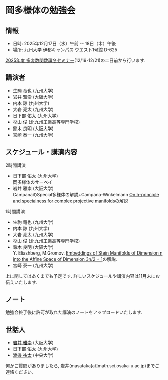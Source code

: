 # 岡多様体の勉強会

## 情報
- 日時: 2025年12月17日（水）午前 -- 18日（木）午後
- 場所: 九州大学 伊都キャンパス ウエスト1号館 D-625 

[2025年度 多変数関数論冬セミナー](https://kusakabe.github.io/2025scvwinter/)(12/19-12/21)の二日前から行います. 

## 講演者
- 生駒 竜也 (九州大学)
- 岩井 雅崇 (大阪大学)
- 内本 諒 (九州大学)
- 大岩 亮太 (九州大学)
- 日下部 佑太 (九州大学)
- 杉山 俊 (北九州工業高等専門学校)
- 鈴木 良明 (大阪大学) 
- 宮崎 泰一 (九州大学)


## スケジュール・講演内容

2時間講演
- 日下部 佑太 (九州大学) <br>
岡多様体のサーベイ
- 岩井 雅崇 (大阪大学) <br>
CampanaのSpecial多様体の解説+Campana-Winkelmann [On h-principle and specialness for complex projective manifolds](https://content.algebraicgeometry.nl/2015-3/2015-3-013.pdf)の解説

1時間講演
- 生駒 竜也 (九州大学)
- 内本 諒 (九州大学)
- 大岩 亮太 (九州大学)
- 杉山 俊 (北九州工業高等専門学校)
- 鈴木 良明 (大阪大学)  <br>
Y. Eliashberg, M.Gromov. 
[Embeddings of Stein Manifolds of Dimension n into the Affine Space of Dimension 3n/2 + 1](https://www.jstor.org/stable/2946547?seq=1)の解説. 
- 宮崎 泰一 (九州大学)


上に関してはあくまでも予定です. 
詳しいスケジュールや講演内容は11月末にお伝えいたします. 

<!--

### 2024年12月13日（金）

1. 13:00--14:00 
**丸亀 泰二 (電気通信大学)**<br>
Chains on twistor CR manifolds and conformal geodesics in dimension three
2. 14:30--15:30 
**松田 凌 (京都大学)**<br>
退化擬等角写像のタイヒミュラー空間論に向けて
3. 16:00--17:00 
**渡邊 祐太 (中央大学)**<br>
Bigness of adjoint linear subsystem and approximation theorems with ideal sheaves on
weakly pseudoconvex manifolds

### 2024年12月14日（土）
1. 10:00--11:00 
**山ノ井 克俊 (大阪大学)**<br>
準アーベル多様体から作られるspecial 多様体について
2. 11:30--12:30 
**鈴木 良明 (新潟大学)**<br>
The spectrum of the Folland-Stein operator on some Heisenberg Bieberbach manifolds
3. 14:30--15:30 
**上野 康平 (大同大学)**<br>
Newton polygons and Bottcher coordinates for skew products: superattracting case and
polynomial case
4. 16:00--17:00 
**青井 顕宏 (和歌山工業高等専門学校)**<br>
Microscopic stability thresholds and constant scalar curvature Kahler metrics

### 2024年12月15日（日）
1. 10:00--11:00 
**奥間 智弘 (山形大学)**<br>
正規複素曲面特異点の正規還元種数について
2. 11:30--12:30 
**杉山 俊 (北九州工業高等専門学校)**<br>
Holomorphic line bundles and divisors on Riemann domains over Cohen-Macaulay Stein
spaces


## Schedule
### 17th September (Tuesday)

1. 13:00--14:00  **Sho Tanimoto (Nagoya University)** <br>
Campana rational connectedness and weak approximation
2. 14:30--15:30 **Takuzo Okada (Kyushu University)** <br>
Birationally solid Fano 3-fold hypersurfaces
3. 16:00--17:00 **Taro Yoshino (The University of Tokyo)** <br>
Stable rationality of hypersurfaces in Grassmannian varieties

### 18th September (Wednesday)
1. 10:00--11:00 **Akihiro Kanemitsu (Tokyo Metropolitan University)** <br>
Mukai pairs and associated K3 surfaces
2. 11:30--12:30 **Jie Liu (Academy of Mathematics and Systems Science, Chinese
Academy of Sciences (AMSS CAS))** <br>
Symplectic singularities arising from the algebra of symmetric tensors
3. 14:30--15:30 **Juanyong Wang (Academy of Mathematics and Systems Science,
Chinese Academy of Sciences (AMSS CAS))** <br>
An abundance-type result for tangent bundles of smooth Fano varieties
4. 16:00--17:00 **Guolei Zhong (Institute for Basic Science Center for Complex
Geometry (IBS-CCG))** <br>
Projective varieties with almost nef tangent sheaves and its dynamical application

### 19th September (Thursday)
1. 10:00--11:00 **Hirotaka Onuki (The University of Tokyo)** <br>
On the effective generation of direct images of pluricanonical bundles in mixed characteristic
2. 11:30--12:30 **Fuetaro Yobuko (Tokyo University of Science)** <br>
Quasi-F-splitting and positivity in positive characteristic
3. 14:30--15:30 **Hiromu Tanaka (The University of Tokyo)** <br>
Classification of smooth Fano threefolds in positive characteristic
4. 16:00--17:00 **Yuta Takahashi (Chuo University)** <br>
Fano 4-folds with nef tangent bundle in positive characteristic

### 20th September (Friday)
1. 10:00--11:00 **Wahei Hara (Kavli IPMU, The University of Tokyo)** <br>
Rank two weak Fano bundles over Fano threefolds of Picard rank one
2. 11:30--12:30 **Tatsuro Kawakami (Kyoto University)** <br>
Kodaira vanishing for smooth Fano threefolds in positive characteristic
-->


<!--
##  プログラム

[2024年度多変数関数論冬セミナーのプログラム](https://masataka123.github.io/2024scvwinter/material/program_2024scvwinter.pdf)


2024年11月下旬にお知らせいたします. 
-->
<!--
Here is the PDF file of program and abstracts. [Program](https://masataka123.github.io/tangent_anticanonical/material/program_tangent_anticanonical.pdf)


## アクセス方法

大阪大学 南部陽一郎ホール (豊中キャンパス)へのアクセス方法は二つあります

1. 柴原阪大前駅 (大阪モノレール)からくる方法
駅から徒歩8分程度かかります. 柴原阪大前駅からのアクセス方法に関しては[こちら](https://masataka123.github.io/2024scvwinter/material/access_shibahara.pdf)をご覧ください. 
2.  石橋阪大前駅 (阪急電鉄)からくる方法
駅から徒歩30分程度かかります.石橋阪大前駅からのアクセス方法に関しては [こちら](https://masataka123.github.io/2024scvwinter/material/access_ishibashi.pdf)をご覧ください. 

南部陽一郎ホールはJ棟にあり, ローソンのある建物が目印です. 
さらなる情報に関しては[南部陽一郎ホールのページ](https://www.sci.osaka-u.ac.jp/ja/nambu-hall/)をご覧ください. 
-->

## ノート

勉強会終了後に許可が取れた講演のノートをアップロードいたします. 


 
## 世話人

- [岩井 雅崇](https://masataka123.github.io/blog3/) (大阪大学)
- [日下部 佑太](https://kusakabe.github.io) (九州大学)
- [渡邊 祐太](https://sites.google.com/view/yuta-watanabe-math-webpage) (中央大学)

何かご質問がありましたら, 岩井(masataka[at]math.sci.osaka-u.ac.jp)までご連絡ください.

<!-- 
## その他
この勉強会の次の日から[2025年度多変数関数論冬セミナー]()が開催されます. 
お時間のある方は冬セミナーにもご参加ください. 

<!-- 

## 過去の多変数関数論冬セミナー
- [2023年度](https://sites.google.com/view/2023scvwinter)
- [2022年度](https://sites.google.com/view/2022scvwinter)

2021年度以前のものは[多変数関数論のページ](https://sites.google.com/site/scvgroupjapan/)からご覧いただけます. 


## 科研費
この集会は以下の科学研究費補助金の補助により開催されます.
-  基盤研究(A)「複素多様体の解析幾何」（代表：平地 健吾（東京大学）課題番号20H00116 ）
-  若手研究「オービフォルド構造に注目した非負曲率の研究および代数多様体の分類理論への応用」 （代表：岩井 雅崇（大阪大学）課題番号22K13907 ）

- JSPS KAKENHI  22KK0232 Fund for the Promotion of Joint International Research (Fostering Joint International Research (A)) (Koike)
- JSPS KAKENHI 21H00976 Grant-in-Aid for Scientific Research (B) (Matsumura)
- JSPS KAKENHI 22K13903 Grant-in-Aid for Early-Career Scientists (Matsuzawa)


## Other informations
- There is a hotel around Tennoji (天王寺) or Nishinari (西成) where you can stay for around 3,000 yen. However, it is not a  good hotel, so we do not recommend you book it. 

## -- Hodge theory and vanishing theorem --
Science Buildingsへの行き方は二つあります
-Shibahara-handai-mae" Station(monorail)から来る方法. Shibahara-handai-mae" Stationから大阪大学理学部のアクセス方法はこちらです. [](https://www.sci.osaka-u.ac.jp/en/wp-content/uploads/2022/02/Directions-from-Shibahara-handai-mae-Station-to-GSS-Osaka-U_Sep.2020.pdf)
- Ishibashi Station (Hankyu)から来る方法. Ishibashi Station (Hankyu)から大阪大学理学部のアクセス方法はこちらです[](https://www.sci.osaka-u.ac.jp/en/wp-content/uploads/2022/02/Directions-from-Hankyu-Ishibashi-handai-mae-Station-to-GSS-Osaka-U_Sep.2020.pdf)
私はShibahara-handai-mae" Station(monorail)を利用するのをお勧めします. 

理学研究科E棟の地図はこちらです.[](https://www.sci.osaka-u.ac.jp/en/wp-content/uploads/2022/07/Buildings-of-Graduate-School-of-Science.pdf)
404講義室はE棟の4階エレベーターのすぐ近くの部屋です. 


もしわからない場合はこちらも参考にしてください. 

[ガイダンス資料+演習問題集](https://masataka123.github.io/2023_winter_generaltopology/material/0_位相問題集.pdf).
-->
